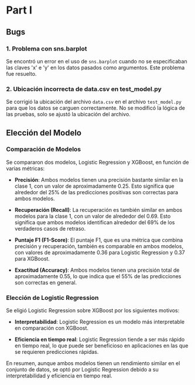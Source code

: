 # Part I

## Bugs

### 1. Problema con sns.barplot

Se encontró un error en el uso de `sns.barplot` cuando no se especificaban las claves 'x' e 'y' en los datos pasados como argumentos. Este problema fue resuelto.

### 2. Ubicación incorrecta de data.csv en test_model.py

Se corrigió la ubicación del archivo `data.csv` en el archivo `test_model.py` para que los datos se carguen correctamente. No se modificó la lógica de las pruebas, solo se ajustó la ubicación del archivo.

## Elección del Modelo

### Comparación de Modelos

Se compararon dos modelos, Logistic Regression y XGBoost, en función de varias métricas:

- **Precisión**: Ambos modelos tienen una precisión bastante similar en la clase 1, con un valor de aproximadamente 0.25. Esto significa que alrededor del 25% de las predicciones positivas son correctas para ambos modelos.

- **Recuperación (Recall)**: La recuperación es también similar en ambos modelos para la clase 1, con un valor de alrededor del 0.69. Esto significa que ambos modelos identifican alrededor del 69% de los verdaderos casos de retraso.

- **Puntaje F1 (F1-Score)**: El puntaje F1, que es una métrica que combina precisión y recuperación, también es comparable en ambos modelos, con valores de aproximadamente 0.36 para Logistic Regression y 0.37 para XGBoost.

- **Exactitud (Accuracy)**: Ambos modelos tienen una precisión total de aproximadamente 0.55, lo que indica que el 55% de las predicciones son correctas en general.

### Elección de Logistic Regression

Se eligió Logistic Regression sobre XGBoost por los siguientes motivos:

- **Interpretabilidad**: Logistic Regression es un modelo más interpretable en comparación con XGBoost.

- **Eficiencia en tiempo real**: Logistic Regression tiende a ser más rápido en tiempo real, lo que puede ser beneficioso en aplicaciones en las que se requieren predicciones rápidas.

En resumen, aunque ambos modelos tienen un rendimiento similar en el conjunto de datos, se optó por Logistic Regression debido a su interpretabilidad y eficiencia en tiempo real.


